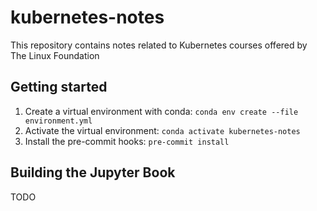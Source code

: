 # kubernetes-notes

This repository contains notes related to Kubernetes courses offered by The Linux Foundation

## Getting started

1. Create a virtual environment with conda: `conda env create --file environment.yml`
2. Activate the virtual environment: `conda activate kubernetes-notes`
3. Install the pre-commit hooks: `pre-commit install`

## Building the Jupyter Book

TODO
